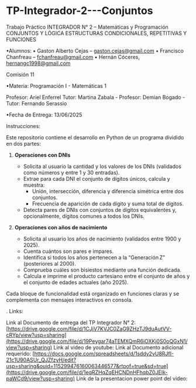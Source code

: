 # TP-Integrador-2---Conjuntos
Trabajo Práctico INTEGRADOR N° 2 – Matemáticas y Programación  CONJUNTOS Y LÓGICA ESTRUCTURAS CONDICIONALES, REPETITIVAS Y FUNCIONES 


•Alumnos: •	Gaston Alberto Cejas – gaston.cejas@gmail.com
•	Francisco Chanfreau – fchanfreau@gmail.com 
•	Hernán Cóceres, hernangc1998@gmail.com 

Comisión 11

•Materia: Programación I - Matemáticas 1

Profesor: Ariel Enferrel Tutor: Martina Zabala - Profesor: Demian Bogado - Tutor: Fernando Serassio


•Fecha de Entrega: 13/06/2025

Instrucciones:

Este repositorio contiene el desarrollo en Python de un programa dividido en dos partes:

1. **Operaciones con DNIs**  
   - Solicita al usuario la cantidad y los valores de los DNIs (validados como números y entre 1 y 30 entradas).  
   - Extrae para cada DNI el conjunto de dígitos únicos, calcula y muestra:  
     - Unión, intersección, diferencia y diferencia simétrica entre dos conjuntos.  
     - Frecuencia de aparición de cada dígito y suma total de dígitos.  
   - Detecta pares de DNIs con conjuntos de dígitos equivalentes y, opcionalmente, dígitos comunes a todos los DNIs.

2. **Operaciones con años de nacimiento**  
   - Solicita al usuario los años de nacimiento (validados entre 1900 y 2025).  
   - Cuenta cuántos son pares e impares.  
   - Identifica si todos los años pertenecen a la “Generación Z” (posteriores al 2000).  
   - Comprueba cuáles son bisiestos mediante una función dedicada.  
   - Calcula e imprime el producto cartesiano entre el conjunto de años y el conjunto de edades actuales (año 2025).

Cada bloque de funcionalidad está organizado en funciones claras y se complementa con mensajes interactivos en consola.  

. Links:

Link al Documento de entrega del TP Integrador N° 2: [https://drive.google.com/file/d/1CJjV7KVJC0ZaG9ZHzTJ9duAutVV-cRYp/view?usp=sharing](https://drive.google.com/file/d/19Peygar74aTEMXQmR6iOXKj0S0oQGxN1/view?usp=sharing) 
Link al video de youtube: 
Link al Documento adicional requerido: [https://docs.google.com/spreadsheets/d/1sddy2vU8RJfI-21c1U90ASUr_QJZfzyH/edit?usp=sharing&ouid=115299476160063446577&rtpof=true&sd=true](https://drive.google.com/file/d/1eqRZHqZqEHCNDnHFhqbZ0JEIk-paWCd9/view?usp=sharing)
Link de la presentacion power point del video:
